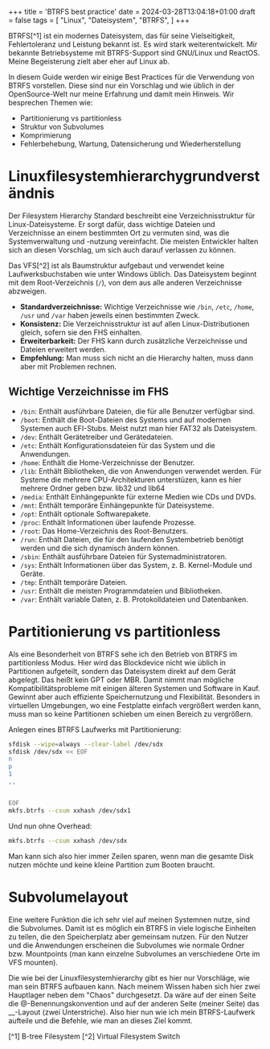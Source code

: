 +++
title = 'BTRFS best practice'
date = 2024-03-28T13:04:18+01:00
draft = false
tags = [
    "Linux",
    "Dateisystem",
    "BTRFS",
]
+++

BTRFS[^1] ist ein modernes Dateisystem, das für seine Vielseitigkeit, Fehlertoleranz und Leistung bekannt ist. Es wird stark weiterentwickelt. Mir bekannte Betriebsysteme mit BTRFS-Support sind GNU/Linux und ReactOS. Meine Begeisterung zielt aber eher auf Linux ab.

In diesem Guide werden wir einige Best Practices für die Verwendung von BTRFS vorstellen. Diese sind nur ein Vorschlag und wie üblich in der OpenSource-Welt nur meine Erfahrung und damit mein Hinweis. Wir besprechen Themen wie:
- Partitionierung vs partitionless
- Struktur von Subvolumes
- Komprimierung
- Fehlerbehebung, Wartung, Datensicherung und Wiederherstellung

# Linuxfilesystemhierarchygrundverständnis
Der Filesystem Hierarchy Standard beschreibt eine Verzeichnisstruktur für Linux-Dateisysteme. Er sorgt dafür, dass wichtige Dateien und Verzeichnisse an einem bestimmten Ort zu vermuten sind, was die Systemverwaltung und -nutzung vereinfacht. Die meisten Entwickler halten sich an diesen Vorschlag, um sich auch darauf verlassen zu können.

Das VFS[^2] ist als Baumstruktur aufgebaut und verwendet keine Laufwerksbuchstaben wie unter Windows üblich. Das Dateisystem beginnt mit dem Root-Verzeichnis (`/`), von dem aus alle anderen Verzeichnisse abzweigen.

- **Standardverzeichnisse:** Wichtige Verzeichnisse wie `/bin`, `/etc`, `/home`, `/usr` und `/var` haben jeweils einen bestimmten Zweck.
- **Konsistenz:** Die Verzeichnisstruktur ist auf allen Linux-Distributionen gleich, sofern sie den FHS einhalten.
- **Erweiterbarkeit:** Der FHS kann durch zusätzliche Verzeichnisse und Dateien erweitert werden.
- **Empfehlung:** Man muss sich nicht an die Hierarchy halten, muss dann aber mit Problemen rechnen.

## Wichtige Verzeichnisse im FHS

* `/bin`: Enthält ausführbare Dateien, die für alle Benutzer verfügbar sind.
* `/boot`: Enthält die Boot-Dateien des Systems und auf modernen Systemen auch EFI-Stubs. Meist nutzt man hier FAT32 als Dateisystem.
* `/dev`: Enthält Gerätetreiber und Gerätedateien.
* `/etc`: Enthält Konfigurationsdateien für das System und die Anwendungen.
* `/home`: Enthält die Home-Verzeichnisse der Benutzer.
* `/lib`: Enthält Bibliotheken, die von Anwendungen verwendet werden. Für Systeme die mehrere CPU-Architekturen unterstüzen, kann es hier mehrere Ordner geben bzw. lib32 und lib64
* `/media`: Enthält Einhängepunkte für externe Medien wie CDs und DVDs.
* `/mnt`: Enthält temporäre Einhängepunkte für Dateisysteme.
* `/opt`: Enthält optionale Softwarepakete.
* `/proc`: Enthält Informationen über laufende Prozesse.
* `/root`: Das Home-Verzeichnis des Root-Benutzers.
* `/run`: Enthält Dateien, die für den laufenden Systembetrieb benötigt werden und die sich dynamisch ändern können.
* `/sbin`: Enthält ausführbare Dateien für Systemadministratoren.
* `/sys`: Enthält Informationen über das System, z. B. Kernel-Module und Geräte.
* `/tmp`: Enthält temporäre Dateien.
* `/usr`: Enthält die meisten Programmdateien und Bibliotheken.
* `/var`: Enthält variable Daten, z. B. Protokolldateien und Datenbanken.

# Partitionierung vs partitionless
Als eine Besonderheit von BTRFS sehe ich den Betrieb von BTRFS im partitionless Modus. Hier wird das Blockdevice nicht wie üblich in Partitionen aufgeteilt, sondern das Dateisystem direkt auf dem Gerät abgelegt. Das heißt kein GPT oder MBR.
Damit nimmt man mögliche Kompatibilitätsprobleme mit einigen älteren Systemen und Software in Kauf. Gewinnt aber auch effiziente Speichernutzung und Flexibilität. Besonders in virtuellen Umgebungen, wo eine Festplatte einfach vergrößert werden kann, muss man so keine Partitionen schieben um einen Bereich zu vergrößern.

Anlegen eines BTRFS Laufwerks mit Partitionierung:
```bash
sfdisk --wipe=always --clear-label /dev/sdx
sfdisk /dev/sdx << EOF
n
p
1
,,


EOF
mkfs.btrfs --csum xxhash /dev/sdx1
```
Und nun ohne Overhead:
```bash
mkfs.btrfs --csum xxhash /dev/sdx
```
Man kann sich also hier immer Zeilen sparen, wenn man die gesamte Disk nutzen möchte und keine kleine Partition zum Booten braucht.

# Subvolumelayout
Eine weitere Funktion die ich sehr viel auf meinen Systemnen nutze, sind die Subvolumes. Damit ist es möglich ein BTRFS in viele logische Einheiten zu teilen, die den Speicherplatz aber gemeinsam nutzen. Für den Nutzer und die Anwendungen erscheinen die Subvolumes wie normale Ordner bzw. Mountpoints (man kann einzelne Subvolumes an verschiedene Orte im VFS mounten).

Die wie bei der Linuxfilesystemhierarchy gibt es hier nur Vorschläge, wie man sein BTRFS aufbauen kann. Nach meinem Wissen haben sich hier zwei Hauptlager neben dem "Chaos" durchgesetzt. Da wäre auf der einen Seite die @-Benennungskonvention und auf der anderen Seite (meiner Seite) das __-Layout (zwei Unterstriche). Also hier nun wie ich mein BTRFS-Laufwerk aufteile und die Befehle, wie man an dieses Ziel kommt.

[^1] B-tree Filesystem
[^2] Virtual Filesystem Switch